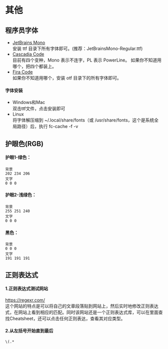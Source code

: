 # 其他

## 程序员字体
* [JetBrains Mono](https://www.jetbrains.com/lp/mono/)  
 安装 ttf 目录下所有字体即可。(推荐：JetBrainsMono-Regular.ttf)
* [Cascadia Code](https://github.com/microsoft/cascadia-code)  
目前有四个变种，Mono 表示不连字，PL 表示 PowerLine。
如果你不知道用哪个，把四个都装上。
* [Fira Code](https://github.com/tonsky/FiraCode/releases)  
 如果你不知道用哪个，安装 otf 目录下的所有字体即可。

#### 字体安装
* Windows和Mac  
  双击ttf文件，点击安装即可
* Linux  
  将字体解压缩到 ~/.local/share/fonts（或 /usr/share/fonts，这个是系统全局路径）后，执行
fc-cache -f -v



## 护眼色(RGB)

#### 护眼1-绿色：
```
背景
202 234 206
文字
0 0 0
```

#### 护眼2-浅绿色：
```
背景
255 251 240
文字
0 0 0
```

#### 黑色：
```
背景
0 0 0
文字
191 191 191
```

## 正则表达式

#### 1.正则表达式测试网站
https://regexr.com/  
这个网站的特点是可以将自己的文章段落贴到网站上，然后实时地修改正则表达式，在网站上看到相应的匹配。同时该网站还是一个正则表达式库，可以在里面查找Cheatsheet，还可以点击任何正则表达，查看其对应类型。

#### 2.从左括号开始直到最后
```Reg
\(.*
```
